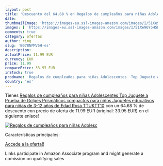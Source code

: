 ```yaml
---
layout: post
title: 'Descuento del 64.68 % en Regalos de cumpleaños para niñas Adolesc'
date: 
thumbnailImage: 'https://images-eu.ssl-images-amazon.com/images/I/51Xe96YbHSL._SL200_.jpg'
images: [ 'https://images-eu.ssl-images-amazon.com/images/I/51Xe96YbHSL._SL200_.jpg' ]
comments: true
category: ofertas
author: ring
slug: 'B078NPMV6H-es'
description:
actualPrice: 11.99 EUR
currency: EUR
price: 11.99
comparePrice: 33.95 EUR
inStock: true
prodname: 'Regalos de cumpleaños para niñas Adolescentes  Top Juguete a Prueba de Golpes Prismáticos compactos para niños Juguetes educativos para niñas de 3-12 años de Edad Rosa TTUKTT10'
country: 'es'
---
```


Tienes [Regalos de cumpleaños para niñas Adolescentes  Top Juguete a Prueba de Golpes Prismáticos compactos para niños Juguetes educativos para niñas de 3-12 años de Edad Rosa TTUKTT10](https://www.amazon.es/dp/B078NPMV6H/?tag=tolees-21) con un 64.68 % de descuento con precio de oferta de 11.99 EUR (original: 33.95 EUR) en el siguiente enlace!

[![Regalos de cumpleaños para niñas Adolesc](https://images-eu.ssl-images-amazon.com/images/I/51Xe96YbHSL._SL200_.jpg)](https://www.amazon.es/dp/B078NPMV6H/?tag=tolees-21)

Características principales:


[Accede a la oferta!!](https://www.amazon.es/dp/B078NPMV6H/?tag=tolees-21)

Links participate in Amazon Associate program and might generate a comission on qualifying sales


